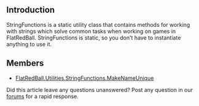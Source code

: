## Introduction

StringFunctions is a static utility class that contains methods for working with strings which solve common tasks when working on games in FlatRedBall. StringFunctions is static, so you don't have to instantiate anything to use it.

## Members

-   [FlatRedBall.Utilities.StringFunctions.MakeNameUnique](/frb/docs/index.php?title=FlatRedBall.Utilities.StringFunctions.MakeNameUnique&action=edit&redlink=1.md "FlatRedBall.Utilities.StringFunctions.MakeNameUnique (page does not exist)")

Did this article leave any questions unanswered? Post any question in our [forums](/frb/forum.md) for a rapid response.
